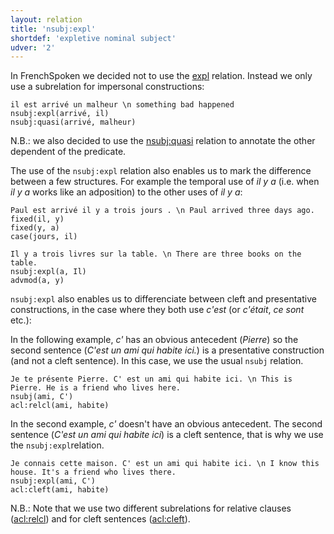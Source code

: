 ```yaml
---
layout: relation
title: 'nsubj:expl'
shortdef: 'expletive nominal subject'
udver: '2'
---
```


In FrenchSpoken we decided not to use the [expl]() relation. Instead we only use a subrelation for impersonal constructions:

~~~ sdparse
il est arrivé un malheur \n something bad happened
nsubj:expl(arrivé, il)
nsubj:quasi(arrivé, malheur)
~~~

N.B.: we also decided to use the [nsubj:quasi]() relation to annotate the other dependent of the predicate.

The use of the `nsubj:expl` relation also enables us to mark the difference between a few structures.
For example the temporal use of _il y a_ (i.e. when _il y a_ works like an adposition) to the other uses of _il y a_:

~~~ sdparse
Paul est arrivé il y a trois jours . \n Paul arrived three days ago.
fixed(il, y)
fixed(y, a)
case(jours, il)
~~~

~~~ sdparse
Il y a trois livres sur la table. \n There are three books on the table.
nsubj:expl(a, Il)
advmod(a, y)
~~~


`nsubj:expl` also enables us to differenciate between cleft and presentative constructions, in the case where they both use  _c'est_ (or _c'était_, _ce sont_ etc.):

In the following example, _c'_ has an obvious antecedent (_Pierre_) so the second sentence (_C'est un ami qui habite ici._) is a presentative construction (and not a cleft sentence).
In this case, we use the usual `nsubj` relation.

~~~ sdparse
Je te présente Pierre. C' est un ami qui habite ici. \n This is Pierre. He is a friend who lives here.
nsubj(ami, C')
acl:relcl(ami, habite)
~~~

In the second example, _c'_ doesn't have an obvious antecedent. The second sentence (_C'est un ami qui habite ici_) is a cleft sentence, that is why we use the `nsubj:expl`relation.

~~~ sdparse
Je connais cette maison. C' est un ami qui habite ici. \n I know this house. It's a friend who lives there.
nsubj:expl(ami, C')
acl:cleft(ami, habite)
~~~

N.B.: Note that we use two different subrelations for relative clauses ([acl:relcl]()) and for cleft sentences ([acl:cleft]()).
